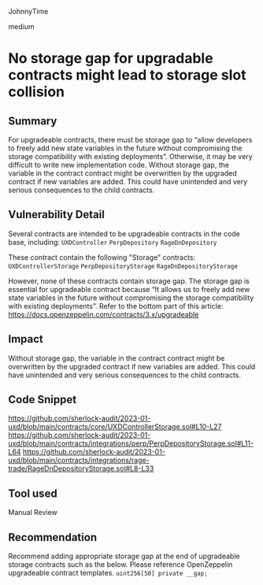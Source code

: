 JohnnyTime

medium

# No storage gap for upgradable contracts might lead to storage slot collision

## Summary
For upgradeable contracts, there must be storage gap to “allow developers to freely add new state variables in the future without compromising the storage compatibility with existing deployments”. 
Otherwise, it may be very difficult to write new implementation code. Without storage gap, the variable in the contract contract might be overwritten by the upgraded contract if new variables are added. 
This could have unintended and very serious consequences to the child contracts.

## Vulnerability Detail
Several contracts are intended to be upgradeable contracts in the code base, including:
`UXDController`
`PerpDepository`
`RageDnDepository`

These contract contain the following "Storage" contracts:
`UXDControllerStorage`
`PerpDepositoryStorage`
`RageDnDepositoryStorage`

However, none of these contracts contain storage gap. 
The storage gap is essential for upgradeable contract because “It allows us to freely add new state variables in the future without compromising the storage compatibility with existing deployments”. Refer to the bottom part of this article:
https://docs.openzeppelin.com/contracts/3.x/upgradeable

## Impact
Without storage gap, the variable in the contract contract might be overwritten by the upgraded contract if new variables are added.  This could have unintended and very serious consequences to the child contracts.

## Code Snippet
https://github.com/sherlock-audit/2023-01-uxd/blob/main/contracts/core/UXDControllerStorage.sol#L10-L27
https://github.com/sherlock-audit/2023-01-uxd/blob/main/contracts/integrations/perp/PerpDepositoryStorage.sol#L11-L64
https://github.com/sherlock-audit/2023-01-uxd/blob/main/contracts/integrations/rage-trade/RageDnDepositoryStorage.sol#L8-L33

## Tool used
Manual Review

## Recommendation
Recommend adding appropriate storage gap at the end of upgradeable storage contracts such as the below. Please reference OpenZeppelin upgradeable contract templates.
`uint256[50] private __gap;`